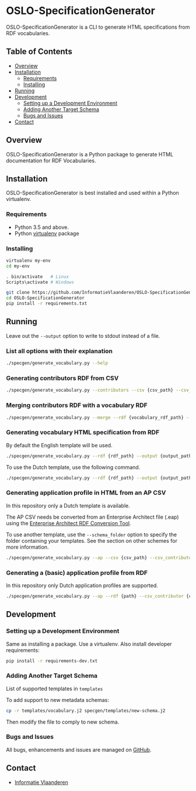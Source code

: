 # OSLO-SpecificationGenerator

OSLO-SpecificationGenerator is a CLI to generate HTML specifications from RDF vocabularies.

## Table of Contents
* [Overview](#overview)
* [Installation](#installation)
  * [Requirements](#requirements)
  * [Installing](#installing)
* [Running](#running)
* [Development](#development)
  * [Setting up a Development Environment](#setting-up-a-development-environment)
  * [Adding Another Target Schema](#adding-another-target-schema)
  * [Bugs and Issues](#bugs-and-issues)
* [Contact](#contact)


## Overview

OSLO-SpecificationGenerator is a Python package to generate HTML documentation for RDF Vocabularies.


## Installation

OSLO-SpecificationGenerator is best installed and used within a Python virtualenv.

### Requirements

* Python 3.5 and above.
* Python [virtualenv](https://virtualenv.pypa.io/) package


### Installing

```bash
virtualenv my-env
cd my-env

. bin/activate   # Linux
Scripts\activate # Windows

git clone https://github.com/InformatieVlaanderen/OSLO-SpecificationGenerator.git
cd OSLO-SpecificationGenerator
pip install -r requirements.txt
```

## Running

Leave out the `--output` option to write to stdout instead of a file.

### List all options with their explanation

```bash
./specgen/generate_vocabulary.py --help
```

### Generating contributors RDF from CSV

```bash
./specgen/generate_vocabulary.py --contributors --csv {csv_path} --csv_contributor_role_column {column} --output {output_path}
```

### Merging contributors RDF with a vocabulary RDF

```bash
./specgen/generate_vocabulary.py --merge --rdf {vocabulary_rdf_path} --rdf_contributor {contributors_rdf_path} --output {output_path}
```

### Generating vocabulary HTML specification from RDF

By default the English template will be used.

```bash
./specgen/generate_vocabulary.py --rdf {rdf_path} --output {output_path}
```

To use the Dutch template, use the following command.

```bash
./specgen/generate_vocabulary.py --rdf {rdf_path} --output {output_path} --schema vocabularynl.j2
```

### Generating application profile in HTML from an AP CSV

In this repository only a Dutch template is available.

The AP CSV needs be converted from an Enterprise Architect file (.eap) using the [Enterprise Architect RDF Conversion Tool](https://github.com/Informatievlaanderen/OSLO-EA-to-RDF).

To use another template, use the `--schema_folder` option to specify the folder containing your templates.
See the section on other schemes for more information.

```bash
./specgen/generate_vocabulary.py --ap --csv {csv_path} --csv_contributor {csv_contributor_path} --output {output_path}
```


### Generating a (basic) application profile from RDF

In this repository only Dutch application profiles are supported.

```bash
./specgen/generate_vocabulary.py --ap --rdf {path} --csv_contributor {csv_contributor_path} --output {output_path}
```


## Development

### Setting up a Development Environment

Same as installing a package.  Use a virtualenv.  Also install developer requirements:

```bash
pip install -r requirements-dev.txt
```

### Adding Another Target Schema

List of supported templates in `templates`

To add support to new metadata schemas:
```bash
cp -r templates/vocabulary.j2 specgen/templates/new-schema.j2
```
Then modify the file to comply to new schema.


### Bugs and Issues

All bugs, enhancements and issues are managed on [GitHub](https://github.com/InformatieVlaanderen/OSLO-SpecificationGenerator/issues).

## Contact

* [Informatie Vlaanderen](mailto:oslo@kb.vlaanderen.be)
